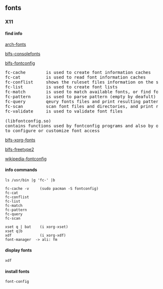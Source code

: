 ## fonts
### X11 

#### find info

   [arch-fonts](https://wiki.archlinux.org/title/fonts) 
 
   [blfs-consolefonts](https://www.linuxfromscratch.org/blfs/view/stable/postlfs/console-fonts.html)

   [blfs-fontconfig](https://www.linuxfromscratch.org/blfs/view/stable/general/fontconfig.html)
<pre>
fc-cache        is used to create font information caches
fc-cat          is used to read font information caches
fc-conflist     shows the ruleset files information on the system
fc-list         is used to create font lists
fc-match        is used to match available fonts, or find fonts that match a given pattern
fc-pattern      is used to parse pattern (empty by deafult) and show the parsed result
fc-query        qeury fonts files and print resulting patterns
fc-scan         scan font files and directories, and print resulting patterns
fc-validate     is used to validate font files

(libfontconfig.so)
contains functions used by fontconfig programs and also by other programs
to configure or customize font access
</pre> 

   [blfs-xorg-fonts](https://www.linuxfromscratch.org/blfs/view/stable/x/x7font.html)

   [blfs-freetype2](https://linuxfromscratch.org/blfs/view/stable/general/freetype2.html)

   [wikipedia-fontconfig](https://en.wikipedia.org/wiki/Fontconfig)



#### info commands

    ls /usr/bin |g 'fc-' |b

    fc-cache -v     (sudo pacman -S fontconfig)
    fc-cat
    fc-conflist
    fc-list
    fc-match
    fc-pattern
    fc-query
    fc-scan

    xset q | bat    (i xorg-xset)
    xset q|b
    xdf             (i xorg-xdf)
    font-manager  -> ali: fm
  

#### display fonts

    xdf



#### install fonts

    font-config




